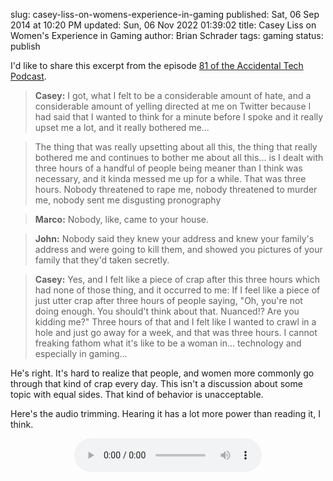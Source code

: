 slug: casey-liss-on-womens-experience-in-gaming
published: Sat, 06 Sep 2014 at 10:20 PM
updated: Sun, 06 Nov 2022 01:39:02 
title: Casey Liss on Women's Experience in Gaming
author: Brian Schrader
tags: gaming
status: publish

I'd like to share this excerpt from the episode [81 of the Accidental Tech Podcast][atp81].

[atp81]: http://atp.fm/episodes/81

> **Casey:** I got, what I felt to be a considerable amount of hate, and a considerable amount of yelling directed at me on Twitter because I had said that I wanted to think for a minute before I spoke and it really upset me a lot, and it really bothered me...

> The thing that was really upsetting about all this, the thing that really bothered me and continues to bother me about all this... is I dealt with three hours of a handful of people being  meaner than I think was necessary, and it kinda messed me up for a while. That was three hours. Nobody threatened to rape me, nobody threatened to murder me, nobody sent me disgusting pronography

> **Marco:** Nobody, like, came to your house.

> **John:** Nobody said they knew your address and knew your family's address and were going to kill them, and showed you pictures of your family that they'd taken secretly.

> **Casey:** Yes, and I felt like a piece of crap after this three hours which had none of those thing, and it occurred to me: If I feel like a piece of just utter crap after three hours of people saying, "Oh, you're not doing enough. You should't think about that. Nuanced!? Are you kidding me?" Three hours of that and I felt like I wanted to crawl in a hole and just go away for a week, and that was three hours. I cannot freaking fathom what it's like to be a woman in... technology and especially in gaming...

He's right. It's hard to realize that people, and women more commonly go through that kind of crap every day. This isn't a discussion about some topic with equal sides. That kind of behavior is unacceptable.

Here's the audio trimming. Hearing it has a lot more power than reading it, I think.

<center>
<audio controls>
  <source src="http://brianschrader.com/audio/atp81_women_in_gaming.mp3" type="audio/mpeg">
  Your browser does not support the audio tag.
</audio>
</center>
